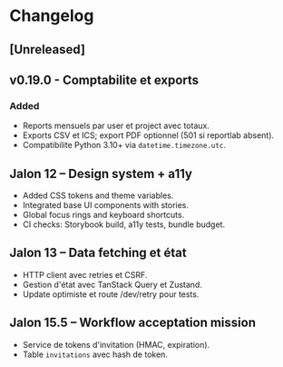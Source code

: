 # Changelog

## [Unreleased]

## v0.19.0 - Comptabilite et exports
### Added
- Reports mensuels par user et project avec totaux.
- Exports CSV et ICS; export PDF optionnel (501 si reportlab absent).
- Compatibilite Python 3.10+ via `datetime.timezone.utc`.

## Jalon 12 – Design system + a11y
- Added CSS tokens and theme variables.
- Integrated base UI components with stories.
- Global focus rings and keyboard shortcuts.
- CI checks: Storybook build, a11y tests, bundle budget.

## Jalon 13 – Data fetching et état
- HTTP client avec retries et CSRF.
- Gestion d'état avec TanStack Query et Zustand.
- Update optimiste et route /dev/retry pour tests.

## Jalon 15.5 – Workflow acceptation mission
- Service de tokens d'invitation (HMAC, expiration).
- Table `invitations` avec hash de token.
